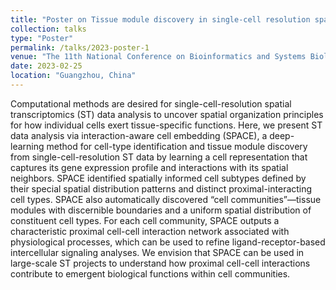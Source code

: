 ```yaml
---
title: "Poster on Tissue module discovery in single-cell resolution spatial transcriptomics data via cell-cell interaction-aware cell embedding."
collection: talks
type: "Poster"
permalink: /talks/2023-poster-1
venue: "The 11th National Conference on Bioinformatics and Systems Biology of China"
date: 2023-02-25
location: "Guangzhou, China"
---
```


Computational methods are desired for single-cell-resolution spatial transcriptomics (ST) data analysis to uncover spatial organization principles for how individual cells exert tissue-specific functions. Here, we present ST data analysis via interaction-aware cell embedding (SPACE), a deep-learning method for cell-type identification and tissue module discovery from single-cell-resolution ST data by learning a cell representation that captures its gene expression profile and interactions with its spatial neighbors. SPACE identified spatially informed cell subtypes defined by their special spatial distribution patterns and distinct proximal-interacting cell types. SPACE also automatically discovered “cell communities”—tissue modules with discernible boundaries and a uniform spatial distribution of constituent cell types. For each cell community, SPACE outputs a characteristic proximal cell-cell interaction network associated with physiological processes, which can be used to refine ligand-receptor-based intercellular signaling analyses. We envision that SPACE can be used in large-scale ST projects to understand how proximal cell-cell interactions contribute to emergent biological functions within cell communities.
